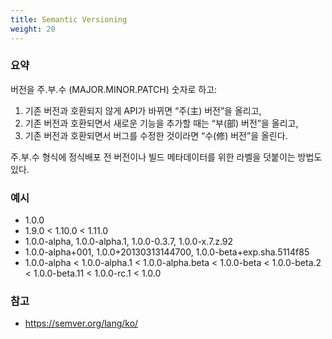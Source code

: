 ```yaml
---
title: Semantic Versioning
weight: 20
---
```


### 요약

버전을 주.부.수 (MAJOR.MINOR.PATCH) 숫자로 하고:

1. 기존 버전과 호환되지 않게 API가 바뀌면 “주(主) 버전”을 올리고,
2. 기존 버전과 호환되면서 새로운 기능을 추가할 때는 “부(部) 버전”을 올리고,
3. 기존 버전과 호환되면서 버그를 수정한 것이라면 “수(修) 버전”을 올린다.

주.부.수 형식에 정식배포 전 버전이나 빌드 메타데이터를 위한 라벨을 덧붙이는 방법도 있다.

### 예시

* 1.0.0
* 1.9.0 < 1.10.0 < 1.11.0
* 1.0.0-alpha, 1.0.0-alpha.1, 1.0.0-0.3.7, 1.0.0-x.7.z.92
* 1.0.0-alpha+001, 1.0.0+20130313144700, 1.0.0-beta+exp.sha.5114f85
* 1.0.0-alpha < 1.0.0-alpha.1 < 1.0.0-alpha.beta < 1.0.0-beta < 1.0.0-beta.2 < 1.0.0-beta.11 < 1.0.0-rc.1 < 1.0.0

### 참고

* <https://semver.org/lang/ko/>
